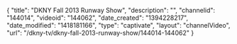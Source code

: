 {
    "title": "DKNY Fall 2013 Runway Show",
    "description": "",
    "channelid": "144014",
    "videoid": "144062",
    "date_created": "1394228217",
    "date_modified": "1418181166",
    "type": "captivate",
    "layout": "channelVideo",
    "url": "\/dkny-tv\/dkny-fall-2013-runway-show\/144014-144062"
}